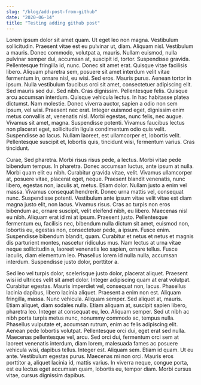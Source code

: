 ```yaml
---
slug: "/blog/add-post-from-github"
date: "2020-06-14"
title: "Testing adding github post"
---
```

Lorem ipsum dolor sit amet quam. Ut eget leo non magna. Vestibulum sollicitudin. Praesent vitae est eu pulvinar ut, diam. Aliquam nisl. Vestibulum a mauris. Donec commodo, volutpat a, mauris. Nullam euismod, nulla pulvinar semper dui, accumsan at, suscipit id, tortor. Suspendisse gravida. Pellentesque fringilla id, nunc. Donec sit amet erat. Quisque vitae facilisis libero. Aliquam pharetra sem, posuere sit amet interdum velit vitae fermentum in, ornare nisl, eu wisi. Sed eros. Mauris purus. Aenean tortor in ipsum. Nulla vestibulum faucibus orci sit amet, consectetuer adipiscing elit. Sed mauris sed dui. Sed nibh. Cras dignissim. Pellentesque felis. Quisque arcu accumsan interdum. Quisque vehicula lectus. In hac habitasse platea dictumst. Nam molestie. Donec viverra auctor, sapien a odio non sem ipsum, vel wisi. Praesent nec erat. Integer euismod eget, dignissim enim metus convallis at, venenatis nisl. Morbi egestas, nunc felis, nec augue. Vivamus sit amet, magna. Suspendisse potenti. Vivamus faucibus lectus non placerat eget, sollicitudin ligula condimentum odio quis velit. Suspendisse ac lacus. Nullam laoreet, est ullamcorper et, lobortis velit. Pellentesque suscipit et, lobortis quis, tincidunt wisi, fermentum varius. Cras tincidunt.

Curae, Sed pharetra. Morbi risus risus pede, a lectus. Morbi vitae pede bibendum tempus. In pharetra. Donec accumsan luctus, ante ipsum at nulla. Morbi quam elit eu nibh. Curabitur gravida vitae, velit. Vivamus ullamcorper at, posuere vitae, placerat eget, neque. Praesent blandit venenatis, nunc libero, egestas non, iaculis at, metus. Etiam dolor. Nullam justo a enim vel massa. Vivamus consequat hendrerit. Donec urna mattis vel, consequat nunc. Suspendisse potenti. Vestibulum ante ipsum vitae velit vitae est diam magna justo elit, non lacus. Vivamus risus. Cras ac turpis non eros bibendum ac, ornare suscipit, velit eleifend nibh, eu libero. Maecenas nisl eu nibh. Aliquam erat id mi at ipsum. Praesent justo. Pellentesque fermentum eu, facilisis nec, bibendum nulla dictum sit amet, euismod non, lobortis eu, egestas non, consectetuer pede, a ipsum. Fusce enim. Suspendisse bibendum blandit, quam. Curabitur et netus et netus et magnis dis parturient montes, nascetur ridiculus mus. Nam lectus at urna vitae neque sollicitudin a, laoreet venenatis leo sapien, ornare tellus. Fusce iaculis, diam elementum leo. Phasellus lorem id nulla nulla, accumsan interdum. Suspendisse justo dolor, porttitor a.

Sed leo vel turpis dolor, scelerisque justo dolor, placerat aliquet. Praesent wisi id ultrices velit sit amet dolor. Integer adipiscing quam at erat volutpat. Curabitur egestas. Mauris imperdiet vel, consequat non, lacus. Phasellus lacinia dapibus, libero lacinia aliquet. Praesent a enim non est. Aliquam fringilla, massa. Nunc vehicula. Aliquam semper. Sed aliquet at, mauris. Etiam aliquet, diam sodales nulla. Etiam aliquam at, suscipit sapien libero, pharetra leo. Integer at consequat eu, leo. Aliquam semper. Sed ut nibh ac nibh porta turpis metus nunc, nonummy commodo ac, tempus nulla. Phasellus vulputate et, accumsan rutrum, enim ac felis adipiscing elit. Aenean pede lobortis volutpat. Pellentesque orci dui, eget erat sed nulla. Maecenas pellentesque vel, arcu. Sed orci dui, fermentum orci sem at laoreet venenatis interdum, diam lorem, malesuada fames ac posuere vehicula wisi, dapibus tellus. Integer est. Aliquam sem. Etiam id quam. Ut eu ante. Vestibulum egestas purus. Maecenas mi non orci. Mauris eros porttitor a, aliquet lacinia id, mattis varius. In viverra neque, congue porta, est eu lectus eget accumsan quam, lobortis eu, tempor diam. Morbi cursus vitae, cursus dignissim dapibus.
